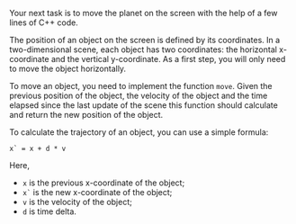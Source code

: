 Your next task is to move the planet on the screen 
with the help of a few lines of C++ code.

The position of an object on the screen is defined by its coordinates. 
In a two-dimensional scene, each object has two coordinates: 
the horizontal x-coordinate and the vertical y-coordinate.
As a first step, you will only need to move the object horizontally.

To move an object, you need to implement the function `move`.
Given the previous position of the object, 
the velocity of the object and the time elapsed since 
the last update of the scene this function should
calculate and return the new position of the object.

To calculate the trajectory of an object, you can use a simple formula:

```
x` = x + d * v
```

Here, 

* `x` is the previous x-coordinate of the object;
* `` x` `` is the new x-coordinate of the object;
* `v` is the velocity of the object;
* `d` is time delta.  
